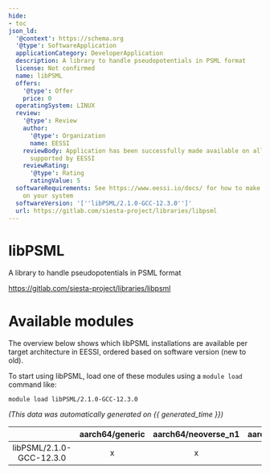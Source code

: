 ```yaml
---
hide:
- toc
json_ld:
  '@context': https://schema.org
  '@type': SoftwareApplication
  applicationCategory: DeveloperApplication
  description: A library to handle pseudopotentials in PSML format
  license: Not confirmed
  name: libPSML
  offers:
    '@type': Offer
    price: 0
  operatingSystem: LINUX
  review:
    '@type': Review
    author:
      '@type': Organization
      name: EESSI
    reviewBody: Application has been successfully made available on all architectures
      supported by EESSI
    reviewRating:
      '@type': Rating
      ratingValue: 5
  softwareRequirements: See https://www.eessi.io/docs/ for how to make EESSI available
    on your system
  softwareVersion: '[''libPSML/2.1.0-GCC-12.3.0'']'
  url: https://gitlab.com/siesta-project/libraries/libpsml
---
```


libPSML
=======


A library to handle pseudopotentials in PSML format

https://gitlab.com/siesta-project/libraries/libpsml
# Available modules


The overview below shows which libPSML installations are available per target architecture in EESSI, ordered based on software version (new to old).

To start using libPSML, load one of these modules using a `module load` command like:

```shell
module load libPSML/2.1.0-GCC-12.3.0
```

*(This data was automatically generated on {{ generated_time }})*  

| |aarch64/generic|aarch64/neoverse_n1|aarch64/neoverse_v1|aarch64/nvidia|x86_64/generic|x86_64/amd/zen2|x86_64/amd/zen3|x86_64/amd/zen4|x86_64/intel/haswell|x86_64/intel/sapphirerapids|x86_64/intel/skylake_avx512|
| :---: | :---: | :---: | :---: | :---: | :---: | :---: | :---: | :---: | :---: | :---: | :---: |
|libPSML/2.1.0-GCC-12.3.0|x|x|x|-|x|x|x|x|x|x|x|
